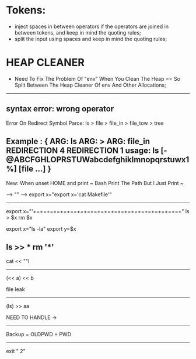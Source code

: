 # Tokens:

* inject spaces in between operators if the operators are joined in between tokens, and keep in mind the quoting rules;
* split the input using spaces and keep in mind the quoting rules;

# HEAP CLEANER

* Need To Fix The Problem Of "env" When You Clean The Heap == So Split Between The Heap Cleaner Of env And Other Allocations;
-----------------------------------------------

syntax error:
	wrong operator
-----------------------------------------------
Error On Redirect Symbol Parce:
	ls > file > file_in > file_tow > tree

Example :
{
	ARG: ls
	ARG: >
	ARG: file_in
	REDIRECTION 4
	REDIRECTION 1
	usage: ls [-@ABCFGHLOPRSTUWabcdefghiklmnopqrstuwx1%] [file ...]
}
-----------------------------------------------
New:
When unset HOME and print ~ Bash Print The Path But I Just Print ~

--> ""
--> export x="export x='cat Makefile'"

-----------------------------------------------
export x="'+=+=+=+=+=+==+=+=+=+=+=+=+=+=+=+=+=+=+=+=+=+"
ls > $x
rm $x

export x="ls -la"
export y=$x

ls >> *
rm '*'
-----------------------------------------------

cat << ""l

----------------------------------------

(<< a) << b

file leak

----------------------------------------

(ls) >> aa

NEED TO HANDLE -> 

----------------------------------------

Backup = OLDPWD + PWD

----------------------------------------

exit "   2"
